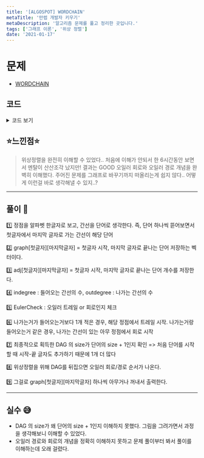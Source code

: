 ```yaml
---
title: '[ALGOSPOT] WORDCHAIN'
metaTitle: '만렙 개발자 키우기'
metaDescription: '알고리즘 문제를 풀고 정리한 곳입니다.'
tags: ['그래프 이론', '위상 정렬']
date: '2021-01-17'
---
```


# 문제

- [WORDCHAIN](https://algospot.com/judge/problem/read/WORDCHAIN)

## 코드

<details><summary> 코드 보기 </summary>

```javascript
#include <iostream>
#include <vector>
#include <algorithm>
#include <functional>
#include <queue>
#include <string>
#define pii pair<int, int>
using namespace std;
vector<string> words;
// adj[i][j] = i와 j사이의 간선의 수
vector<vector<int>> adj;
// i에서 시작해서 j 로 끝나는 단어의 목록
vector<string> graph[26][26];
vector<int> indegree, outdegree;
void makeGraph()
{
	// 전역변수 초기화
	for (int i = 0; i < 26; ++i)
		for (int j = 0; j < 26; ++j)
			graph[i][j].clear();
	adj = vector<vector<int>>(26, vector<int>(26, 0));
	indegree = outdegree = vector<int>(26, 0);

	for (int i = 0; i < words.size(); ++i)
	{
		int a = words[i][0] - 'a', b = words[i][words[i].size() - 1] - 'a';
		graph[a][b].push_back(words[i]);
		adj[a][b]++;
		outdegree[a]++;
		indegree[b]++;
	}
}
void getEulerCircuit(int here, vector<int>& circuit)
{
	for (int there = 0; there < 26; ++there)
	{
		while (adj[here][there] > 0)
		{
			adj[here][there]--;
			getEulerCircuit(there, circuit);
		}
	}
	circuit.push_back(here);
}
vector<int> getEulerTrailOrCircuit()
{
	vector<int> circuit;
	for (int i = 0; i < 26; ++i)
	{
		// 트레일을 찾는다. 시작점이 존재하는지 찾는다. (트레일은 나가는 간선이 1개 더 많아야함)
		if (indegree[i] + 1 == outdegree[i])
		{
			getEulerCircuit(i, circuit);
			return circuit;
		}
	}
	for(int i=0; i<26; ++i)
	{
		// 트레일이 아니면 서킷이다. 간선에 인접한 아무 정점에서 시작한다.
		if (outdegree[i])
		{
			getEulerCircuit(i, circuit);
			return circuit;
		}
	}
	// 모두 실패한 경우 빈 배열 반환.
	return circuit;
}
bool checkEuler()
{
	int plus1 = 0, minus1 = 0;
	for (int i = 0; i < 26; ++i)
	{
		int delta = indegree[i] - outdegree[i];
		if (delta < -1 || delta > 1) return false;
		if (delta == -1) minus1++;
		if (delta == 1) plus1++;
	}
	return (plus1 == 1 && minus1 == 1) || (plus1 == 0 && minus1 == 0);
}
string solve()
{
	makeGraph();
	if (!checkEuler()) return "IMPOSSIBLE";
	vector<int>circuit = getEulerTrailOrCircuit();
	if (circuit.size() != words.size() + 1) return "IMPOSSIBLE";

	reverse(circuit.begin(), circuit.end());
	string ret;
	for (int i = 1; i < circuit.size(); ++i)
	{
		int a = circuit[i - 1], b = circuit[i];
		if (ret.size()) ret += " ";
		ret += graph[a][b].back();
		graph[a][b].pop_back();
	}
	return ret;
}
int main()
{
	int tc;
	cin >> tc;
	while (tc-- > 0)
	{
		int n;
		cin >> n;
		words.clear();
		for (int i = 0; i < n; ++i)
		{
			string line; cin >> line;
			words.push_back(line);
		}
		string ans = solve();
		cout << ans << '\n';
	}
}
```

</details>

## ⭐️느낀점⭐️

> 위상정렬을 완전히 이해할 수 있었다.. 처음에 이해가 안되서 한 6시간동안 보면서 멘탈이 산산조각 났지만! 결과는 GOOD
> 오일러 회로와 오일러 경로 개념을 완벽히 이해했다.
> 주어진 문제를 그래프로 바꾸기까지 떠올리는게 쉽지 않다.. 어떻게 이런걸 바로 생각해낼 수 있지..?

<hr/>

## 풀이 📣

1️⃣ 정점을 알파벳 한글자로 보고, 간선을 단어로 생각한다. 즉, 단어 하나씩 뜯어보면서 첫글자에서 마지막 글자로 가는 간선이 해당 단어

2️⃣ graph[첫글자][마지막글자] = 첫글자 시작, 마지막 글자로 끝나는 단어 저장하는 벡터이다.

3️⃣ adj[첫글자][마지막글자] = 첫글자 시작, 마지막 글자로 끝나는 단어 개수를 저장한다.

4️⃣ indegree : 들어오는 간선의 수, outdegree : 나가는 간선의 수

5️⃣ EulerCheck : 오일러 트레일 or 회로인지 체크

6️⃣ 나가는거가 들어오는거보다 1개 적은 경우, 해당 정점에서 트레일 시작. 나가는거랑 들어오는거 같은 경우, 나가는 간선이 있는 아무 정점에서 회로 시작

7️⃣ 최종적으로 획득한 DAG 의 size가 단어의 size + 1인지 확인 => 처음 단어를 시작할 때 시작-끝 글자도 추가하기 때문에 1개 더 많다

8️⃣ 위상정렬을 위해 DAG를 뒤집으면 오일러 회로/경로 순서가 나온다.

9️⃣ 그걸로 graph[첫글자][마지막글자] 하나씩 아무거나 꺼내서 출력한다.

<hr/>

## 실수 😅

- DAG 의 size가 왜 단어의 size + 1인지 이해하지 못했다. 그림을 그려가면서 과정을 생각해보니 이해할 수 있었다.
- 오일러 경로와 회로의 개념을 정확히 이해하지 못하고 문제 풀이부터 봐서 풀이를 이해하는데 오래 걸렸다.
